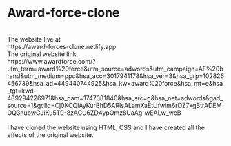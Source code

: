 # Award-force-clone
<br>
The website live at 
<br>
https://award-forces-clone.netlify.app
<br>
The original website link
<br>
https://www.awardforce.com/?utm_term=award%20force&utm_source=adwords&utm_campaign=AF%20brand&utm_medium=ppc&hsa_acc=3017941178&hsa_ver=3&hsa_grp=102826456739&hsa_ad=449440744925&hsa_kw=award%20force&hsa_mt=e&hsa_tgt=kwd-489294226971&hsa_cam=1747381840&hsa_src=g&hsa_net=adwords&gad_source=1&gclid=Cj0KCQiAyKurBhD5ARIsALamXaEtUfwim6rDZ7xgBtrADEMOQ3nubwGJiKu5T9-8zACU6ZD4ypOmz8UaAg-wEALw_wcB
<br>
<br>
I have cloned the website using HTML, CSS and I have created all the effects of the original website.